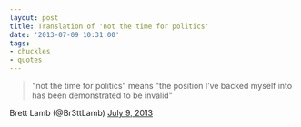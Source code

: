 ```yaml
---
layout: post
title: Translation of 'not the time for politics'
date: '2013-07-09 10:31:00'
tags:
- chuckles
- quotes
---
```


> "not the time for politics" means "the position I’ve backed myself into has been demonstrated to be invalid"

Brett Lamb (@Br3ttLamb) [July 9, 2013](https://twitter.com/Br3ttLamb/statuses/354640940381638656)